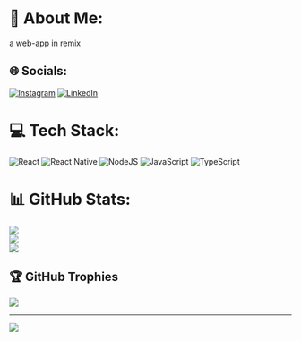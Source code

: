 # 💫 About Me:
a web-app in remix


## 🌐 Socials:
[![Instagram](https://img.shields.io/badge/Instagram-%23E4405F.svg?logo=Instagram&logoColor=white)](https://instagram.com/iyifr) [![LinkedIn](https://img.shields.io/badge/LinkedIn-%230077B5.svg?logo=linkedin&logoColor=white)](https://linkedin.com/in/iyimide-adekile) 

# 💻 Tech Stack:
![React](https://img.shields.io/badge/react-%2320232a.svg?style=flat&logo=react&logoColor=%2361DAFB) ![React Native](https://img.shields.io/badge/react_native-%2320232a.svg?style=flat&logo=react&logoColor=%2361DAFB) ![NodeJS](https://img.shields.io/badge/node.js-6DA55F?style=flat&logo=node.js&logoColor=white) ![JavaScript](https://img.shields.io/badge/javascript-%23323330.svg?style=flat&logo=javascript&logoColor=%23F7DF1E) ![TypeScript](https://img.shields.io/badge/typescript-%23007ACC.svg?style=flat&logo=typescript&logoColor=white)
# 📊 GitHub Stats:
![](https://github-readme-stats.vercel.app/api?username=iyifr&theme=dracula&hide_border=true&include_all_commits=false&count_private=false)<br/>
![](https://github-readme-streak-stats.herokuapp.com/?user=iyifr&theme=dracula&hide_border=true)<br/>
![](https://github-readme-stats.vercel.app/api/top-langs/?username=iyifr&theme=dracula&hide_border=true&include_all_commits=false&count_private=false&layout=compact)

## 🏆 GitHub Trophies
![](https://github-profile-trophy.vercel.app/?username=iyifr&theme=radical&no-frame=false&no-bg=true&margin-w=4)

---
[![](https://visitcount.itsvg.in/api?id=iyifr&icon=0&color=6)](https://visitcount.itsvg.in)

<!-- Proudly created with GPRM ( https://gprm.itsvg.in ) -->
